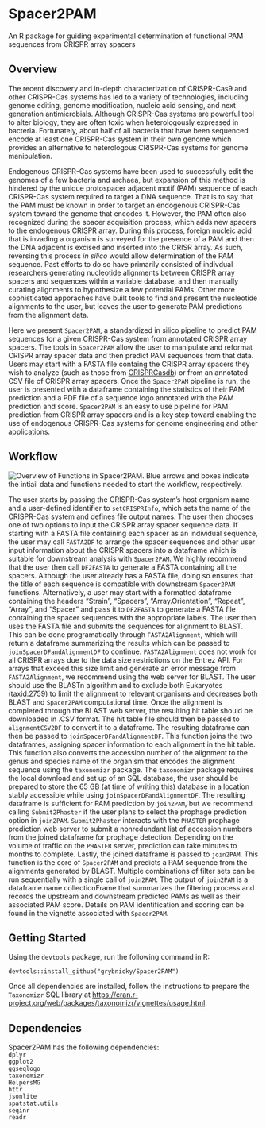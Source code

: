 # Spacer2PAM
An R package for guiding experimental determination of functional PAM sequences from CRISPR array spacers

## Overview
The recent discovery and in-depth characterization of CRISPR-Cas9 and other CRISPR-Cas systems has led to a variety of technologies, including genome editing, genome modification, nucleic acid sensing, and next generation antimicrobials. Although CRISPR-Cas systems are powerful tool to alter biology, they are often toxic when heterologously expressed in bacteria. Fortunately, about half of all bacteria that have been sequenced encode at least one CRISPR-Cas system in their own genome which provides an alternative to heterologous CRISPR-Cas systems for genome manipulation.

Endogenous CRISPR-Cas systems have been used to successfully edit the genomes of a few bacteria and archaea, but expansion of this method is hindered by the unique protospacer adjacent motif (PAM) sequence of each CRISPR-Cas system required to target a DNA sequence. That is to say that the PAM must be known in order to target an endogenous CRISPR-Cas system toward the genome that encodes it. However, the PAM often also recognized during the spacer acquisition process, which adds new spacers to the endogenous CRISPR array. During this process, foreign nucleic acid that is invading a organism is surveyed for the presence of a PAM and then the DNA adjacent is excised and inserted into the CRISR array. As such, reversing this process *in silico* would allow determination of the PAM sequence. Past efforts to do so have primarily consisted of indivdual researchers generating nucleotide alignments between CRISPR array spacers and sequences within a variable database, and then manually curating alignments to hypothesize a few potential PAMs. Other more sophisticated apporaches have built tools to find and present the nucleotide alignments to the user, but leaves the user to generate PAM predictions from the alignment data. 

Here we present `Spacer2PAM`, a standardized in silico pipeline to predict PAM sequences for a given CRISPR-Cas system from annotated CRISPR array spacers. The tools in `Spacer2PAM` allow the user to manipulate and reformat CRISPR array spacer data and then predict PAM sequences from that data. Users may start with a FASTA file containg the CRISPR array spacers they wish to analyze (such as those from [CRISPRCasdb](https://crisprcas.i2bc.paris-saclay.fr/)) or from an annotated CSV file of  CRISPR array spacers. Once the `Spacer2PAM` pipeline is run, the user is presented with a dataframe containing the statistics of their PAM prediction and a PDF file of a sequence logo annotated with the PAM prediction and score. `Spacer2PAM` is an easy to use pipeline for PAM prediction from CRISPR array spacers and is a key step toward enabling the use of endogenous CRISPR-Cas systems for genome engineering and other applications.

## Workflow
![Overview of Functions in Spacer2PAM. Blue arrows and boxes indicate the intiail data and functions needed to start the workflow, respectively.](https://user-images.githubusercontent.com/17067129/153274492-51c45757-49d2-4fe7-80fd-e0acd83b67d2.png)

The user starts by passing the CRISPR-Cas system’s host organism name and a user-defined identifier to `setCRISPRInfo`, which sets the name of the CRISPR-Cas system and defines file output names. The user then chooses one of two options to input the CRISPR array spacer sequence data. If starting with a FASTA file containing each spacer as an individual sequence, the user may call `FASTA2DF` to arrange the spacer sequences and other user input information about the CRISPR spacers into a dataframe which is suitable for downstream analysis with `Spacer2PAM`. We highly recommend that the user then call `DF2FASTA` to generate a FASTA containing all the spacers. Although the user already has a FASTA file, doing so ensures that the title of each sequence is compatible with downstream `Spacer2PAM` functions. Alternatively, a user may start with a formatted dataframe containing the headers “Strain”, “Spacers”, “Array.Orientation”, “Repeat”, “Array”, and “Spacer” and pass it to `DF2FASTA` to generate a FASTA file containing the spacer sequences with the appropriate labels. The user then uses the FASTA file and submits the sequences for alignment to BLAST. This can be done programatically through `FASTA2Alignment`, which will return a dataframe summarizing the results which can be passed to `joinSpacerDFandAlignmentDF` to continue. `FASTA2Alignment` does not work for all CRISPR arrays due to the data size restrictions on the Entrez API. For arrays that exceed this size limit and generate an error message from `FASTA2Alignment`, we recommend using the web server for BLAST. The user should use the BLASTn algorithm and to exclude both Eukaryotes (taxid:2759) to limit the alignment to relevant organisms and decreases both BLAST and `Spacer2PAM` computational time. Once the alignment is completed through the BLAST web server, the resulting hit table should be downloaded in .CSV format. The hit table file should then be passed to `alignmentCSV2DF` to convert it to a dataframe. The resulting dataframe can then be passed to `joinSpacerDFandAlignmentDF`. This function joins the two dataframes, assigning spacer information to each alignment in the hit table. This function also converts the accession number of the alignment to the genus and species name of the organism that encodes the alignment sequence using the `taxonomizr` package. The `taxonomizr` package requires the local download and set up of an SQL database, the user should be prepared to store the 65 GB (at time of writing this) database in a location stably accessible while using `joinSpacerDFandAlignmentDF`. The resulting dataframe is sufficient for PAM prediction by `join2PAM`, but we recommend calling `Submit2Phaster` if the user plans to select the prophage prediction option in `join2PAM`. `Submit2Phaster` interacts with the `PHASTER` prophage prediction web server to submit a nonredundant list of accession numbers from the joined dataframe for prophage detection. Depending on the volume of traffic on the `PHASTER` server, prediction can take minutes to months to complete. Lastly, the joined dataframe is passed to `join2PAM`. This function is the core of `Spacer2PAM` and predicts a PAM sequence from the alignments generated by BLAST. Multiple combinations of filter sets can be run sequentially with a single call of `join2PAM`. The output of `join2PAM` is a dataframe name collectionFrame that summarizes the filtering process and records the upstream and downstream predicted PAMs as well as their associated PAM score. Details on PAM identification and scoring can be found in the vignette associated with `Spacer2PAM`.

## Getting Started
Using the `devtools` package, run the following command in R:

```
devtools::install_github("grybnicky/Spacer2PAM")
```
Once all dependencies are installed, follow the instructions to prepare the `Taxonomizr` SQL library at https://cran.r-project.org/web/packages/taxonomizr/vignettes/usage.html.

## Dependencies
Spacer2PAM has the following dependencies: <br>
`dplyr`<br>
`ggplot2`<br>
`ggseqlogo`<br>
`taxonomizr`<br>
`HelpersMG`<br>
`httr`<br>
`jsonlite`<br>
`spatstat.utils`<br>
`seqinr`<br>
`readr`
